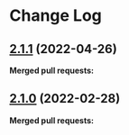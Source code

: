 # Change Log

## [2.1.1](https://github.com/networknt/light-gateway/tree/2.1.1) (2022-04-26)


**Merged pull requests:**


## [2.1.0](https://github.com/networknt/light-router/tree/2.1.0) (2022-02-28)

**Merged pull requests:**
